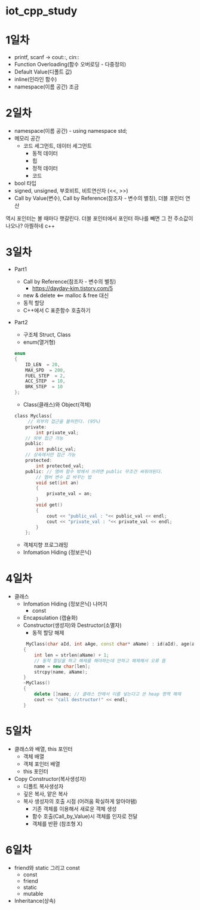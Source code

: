 # iot_cpp_study

# 1일차

- printf, scanf -> cout::, cin::
- Function Overloading(함수 오버로딩 - 다중정의)
- Default Value(디폴트 값)
- inline(인라인 함수)
- namespace(이름 공간) 조금

# 2일차

- namespace(이름 공간) - using namespace std;
- 메모리 공간
    - 코드 세그먼트, 데이터 세그먼트
        - 동적 데이터
        - 힙
        - 정적 데이터
        - 코드 
- bool 타입
- signed, unsigned, 부호비트, 비트연산자 (<<, >>)
- Call by Value(변수), Call by Reference(참조자 - 변수의 별칭), 더블 포인터 연산

역시 포인터는 볼 때마다 햇갈린다. 더블 포인터에서 포인터 하나를 빼면 그 전 주소값이 나오나? 아찔하네 c++

# 3일차

- Part1
    - Call by Reference(참조자 - 변수의 별칭)
        - https://dayday-kim.tistory.com/5
    - new & delete <== malloc & free 대신
    - 동적 할당
    - C++에서 C 표준함수 호출하기

- Part2
    - 구조체 Struct, Class
    - enum(열거형)
    ```cpp
    enum
    {
        ID_LEN  = 20,
        MAX_SPD  = 200,
        FUEL_STEP  = 2,
        ACC_STEP  = 10,
        BRK_STEP  = 10
    };

    ```
    - Class(클래스)와 Object(객체)
    ```c
    class Myclass{
         // 외부의 접근을 불허한다. (95%)
        private:
            int private_val;
        // 외부 접근 가능
        public:
            int public_val;
        // 상속에서만 접근 가능
        protected:
            int protected_val;
        public: // 멤버 함수 밖에서 쓰려면 public 무조건 써줘야된다.
            // 멤버 변수 값 바꾸는 법
            void set(int an)
            {
                private_val = an;
            }
            void get()
            {
                cout << "public_val : "<< public_val << endl;
                cout << "private_val : "<< private_val << endl;
            }
        };
    ```
    - 객체지향 프로그래밍
    - Infomation Hiding (정보은닉)

# 4일차

- 클래스 
    - Infomation Hiding (정보은닉) 나머지
        - const
    - Encapsulation (캡슐화)
    - Constructor(생성자)와 Destructor(소멸자)
        - 동적 할당 해제
        ```cpp
         MyClass(char aId, int aAge, const char* aName) : id(aId), age(aAge)
        {
            int len = strlen(aName) + 1;
            // 동적 할당을 하고 해제를 해야하는데 안하고 해제해서 오류 뜸
            name = new char[len];
            strcpy(name, aName);
        }
        ~MyClass()
        {
            delete []name; // 클래스 안에서 이름 넣는다고 쓴 heap 영역 해제
            cout << "call destructor!" << endl;
        }
        ```

# 5일차

- 클래스와 배열, this 포인터
    - 객체 배열
    - 객체 포인터 배열
    - this 포인터
- Copy Constructor(복사생성자)
    - 디폴트 복사생성자
    - 깊은 복사, 얕은 복사
    - 복사 생성자의 호출 시점 (어려움 확실하게 알아야됌)
        - 기존 객체를 이용해서 새로운 객체 생성
        - 함수 호출(Call_by_Value)시 객체를 인자로 전달
        - 객체를 반환 (참조형 X)

# 6일차

- friend와 static 그리고 const
    - const
    - friend
    - static
    - mutable
- Inheritance(상속)
